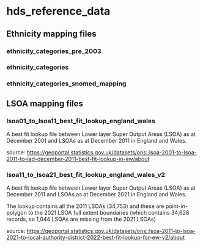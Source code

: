 # hds_reference_data

## Ethnicity mapping files

### ethnicity_categories_pre_2003
### ethnicity_categories
### ethnicity_categories_snomed_mapping

## LSOA mapping files

### lsoa01_to_lsoa11_best_fit_lookup_england_wales
A best fit lookup file between Lower layer Super Output Areas (LSOA) as at December 2001 and LSOAs as at December 2011 in England and Wales.

source: https://geoportal.statistics.gov.uk/datasets/ons::lsoa-2001-to-lsoa-2011-to-lad-december-2011-best-fit-lookup-in-ew/about

### lsoa11_to_lsoa21_best_fit_lookup_england_wales_v2
A best fit lookup file between Lower layer Super Output Areas (LSOA) as at December 2011 and LSOAs as at December 2021 in England and Wales.

The lookup contains all the 2011 LSOAs (34,753) and these are point-in-polygon to the 2021 LSOA full extent boundaries (which contains 34,628 records, so 1,044 LSOAs are missing from the 2021 LSOAs)

source: https://geoportal.statistics.gov.uk/datasets/ons::lsoa-2011-to-lsoa-2021-to-local-authority-district-2022-best-fit-lookup-for-ew-v2/about